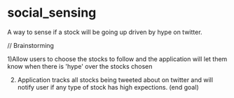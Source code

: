 # social_sensing

A way to sense if a stock will be going up driven by hype on twitter. 

// Brainstorming

1)Allow users to choose the stocks to follow and the application will let them know when there is 'hype' over the stocks chosen

2) Application tracks all stocks being tweeted about on twitter and will notify user if any type of stock has high expections. (end goal)
